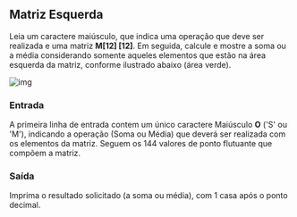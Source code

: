 ## Matriz Esquerda

Leia um caractere maiúsculo, que indica uma operação que deve ser realizada e uma matriz **M[12] [12]**. Em seguida, calcule e mostre a soma ou a média considerando somente aqueles elementos que estão na área esquerda da matriz, conforme ilustrado abaixo (área verde).

![img](https://resources.urionlinejudge.com.br/gallery/images/problems/UOJ_1189.png)

### Entrada

A primeira linha de entrada contem um único caractere Maiúsculo **O** ('S' ou 'M'), indicando a operação (Soma ou Média) que deverá ser realizada com os elementos da matriz. Seguem os 144 valores de ponto flutuante que compõem a matriz.

### Saída

Imprima o resultado solicitado (a soma ou média), com 1 casa após o ponto decimal.